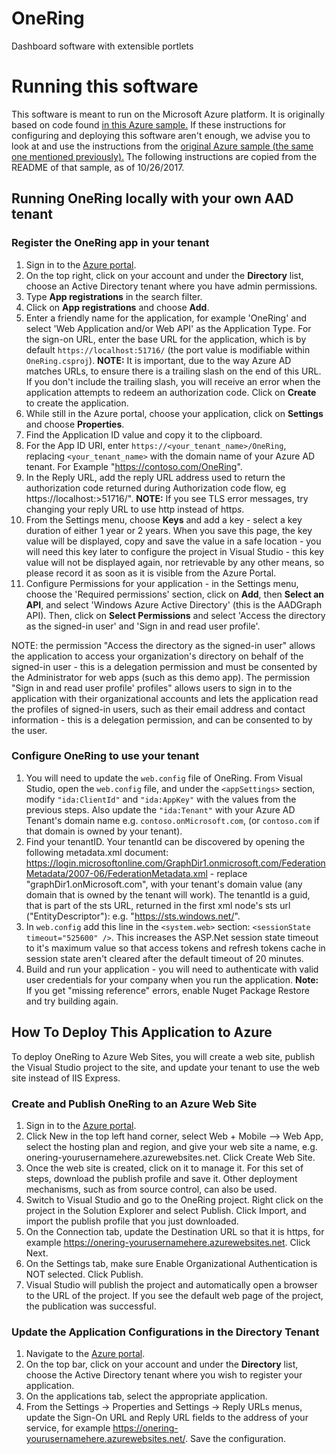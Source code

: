 # OneRing
Dashboard software with extensible portlets

# Running this software

This software is meant to run on the Microsoft Azure platform. It is originally based on code found [in this Azure sample.](https://github.com/Azure-Samples/active-directory-dotnet-graphapi-web) If these instructions for configuring and deploying this software aren't enough, we advise you to look at and use the instructions from the [original Azure sample (the same one mentioned previously).](https://github.com/Azure-Samples/active-directory-dotnet-graphapi-web) The following instructions are copied from the README of that sample, as of 10/26/2017.

## Running OneRing locally with your own AAD tenant

### Register the OneRing app in your tenant

1. Sign in to the [Azure portal](https://portal.azure.com).
2. On the top right, click on your account and under the **Directory** list, choose an Active Directory tenant where you have admin permissions.
3. Type **App registrations** in the search filter.
4. Click on **App registrations** and choose **Add**.
5. Enter a friendly name for the application, for example 'OneRing' and select 'Web Application and/or Web API' as the Application Type. For the sign-on URL, enter the base URL for the application, which is by default `https://localhost:51716/` (the port value is modifiable within `OneRing.csproj`). **NOTE:** It is important, due to the way Azure AD matches URLs, to ensure there is a trailing slash on the end of this URL. If you don't include the trailing slash, you will receive an error when the application attempts to redeem an authorization code. Click on **Create** to create the application.
6. While still in the Azure portal, choose your application, click on **Settings** and choose **Properties**.
7. Find the Application ID value and copy it to the clipboard.
8. For the App ID URI, enter `https://<your_tenant_name>/OneRing`, replacing `<your_tenant_name>` with the domain name of your Azure AD tenant. For Example "https://contoso.com/OneRing".
9. In the Reply URL, add the reply URL address used to return the authorization code returned during Authorization code flow, eg https://localhost:>51716/". **NOTE:** If you see TLS error messages, try changing your reply URL to use http instead of http*s*.
10. From the Settings menu, choose **Keys** and add a key - select a key duration of either 1 year or 2 years. When you save this page, the key value will be displayed, copy and save the value in a safe location - you will need this key later to configure the project in Visual Studio - this key value will not be displayed again, nor retrievable by any other means, so please record it as soon as it is visible from the Azure Portal.
11. Configure Permissions for your application - in the Settings menu, choose the 'Required permissions' section, click on **Add**, then **Select an API**, and select 'Windows Azure Active Directory' (this is the AADGraph API). Then, click on  **Select Permissions** and select 'Access the directory as the signed-in user' and 'Sign in and read user profile'.

NOTE: the permission "Access the directory as the signed-in user" allows the application to access your organization's directory on behalf of the signed-in user - this is a delegation permission and must be consented by the Administrator for web apps (such as this demo app).
The permission "Sign in and read user profile' profiles" allows users to sign in to the application with their organizational accounts and lets the application read the profiles of signed-in users, such as their email address and contact information - this is a delegation permission, and can be consented to by the user.

### Configure OneRing to use your tenant

1. You will need to update the `web.config` file of OneRing. From Visual Studio, open the `web.config` file, and under the `<appSettings>` section, modify `"ida:ClientId"` and `"ida:AppKey"` with the values from the previous steps.  Also update the `"ida:Tenant"` with your Azure AD Tenant's domain name e.g. `contoso.onMicrosoft.com`, (or `contoso.com` if that domain is owned by your tenant).
2. Find your tenantID. Your tenantId can be discovered by opening the following metadata.xml document: https://login.microsoftonline.com/GraphDir1.onmicrosoft.com/FederationMetadata/2007-06/FederationMetadata.xml - replace "graphDir1.onMicrosoft.com", with your tenant's domain value (any domain that is owned by the tenant will work). The tenantId is a guid, that is part of the sts URL, returned in the first xml node's sts url ("EntityDescriptor"): e.g. "https://sts.windows.net/".
3. In `web.config` add this line in the `<system.web>` section: `<sessionState timeout="525600" />`.  This increases the ASP.Net session state timeout to it's maximum value so that access tokens and refresh tokens cache in session state aren't cleared after the default timeout of 20 minutes.
4. Build and run your application - you will need to authenticate with valid user credentials for your company when you run the application. **Note:** If you get "missing reference" errors, enable Nuget Package Restore and try building again.

## How To Deploy This Application to Azure

To deploy OneRing to Azure Web Sites, you will create a web site, publish the Visual Studio project to the site, and update your tenant to use the web site instead of IIS Express.

### Create and Publish OneRing to an Azure Web Site

1. Sign in to the [Azure portal](https://portal.azure.com).
2. Click New in the top left hand corner, select Web + Mobile --> Web App, select the hosting plan and region, and give your web site a name, e.g. onering-yourusernamehere.azurewebsites.net.  Click Create Web Site.
3. Once the web site is created, click on it to manage it.  For this set of steps, download the publish profile and save it.  Other deployment mechanisms, such as from source control, can also be used.
4. Switch to Visual Studio and go to the OneRing project.  Right click on the project in the Solution Explorer and select Publish.  Click Import, and import the publish profile that you just downloaded.
5. On the Connection tab, update the Destination URL so that it is https, for example https://onering-yourusernamehere.azurewebsites.net.  Click Next.
6. On the Settings tab, make sure Enable Organizational Authentication is NOT selected.  Click Publish.
7. Visual Studio will publish the project and automatically open a browser to the URL of the project.  If you see the default web page of the project, the publication was successful.

### Update the Application Configurations in the Directory Tenant

1. Navigate to the [Azure portal](https://portal.azure.com).
2. On the top bar, click on your account and under the **Directory** list, choose the Active Directory tenant where you wish to register your application.
3. On the applications tab, select the appropriate application.
4. From the Settings -> Properties and Settings -> Reply URLs menus, update the Sign-On URL and Reply URL fields to the address of your service, for example https://onering-yourusernamehere.azurewebsites.net/.  Save the configuration.

